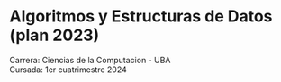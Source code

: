 # Algoritmos y Estructuras de Datos (plan 2023)


Carrera: Ciencias de la Computacion - UBA\
Cursada: 1er cuatrimestre 2024

